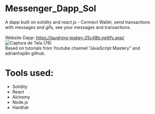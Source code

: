 # Messenger_Dapp_Sol
A dapp built on solidity and react.js - Connect Wallet, send transactions with messages and gifs, see your messages and transactions. <br /> <br>Website Dapp: https://laughing-leakey-25c48b.netlify.app/ 
![Captura de Tela (78)](https://user-images.githubusercontent.com/82957886/155565915-22b0d73a-ae46-477a-828e-151dfcda2588.png)
<br /> Based on tutorials from Youtube channel "JavaScript Mastery" and adrianhajdin github.
<br>
# Tools used:
- Solidity <br> 
- React
- Alchemy
- Node.js
- Hardhat
